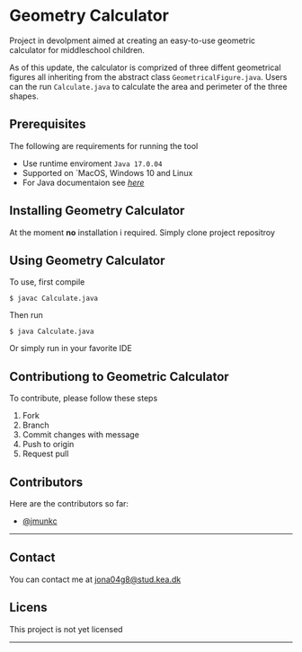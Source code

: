 # Geometry Calculator

Project in devolpment aimed at creating an easy-to-use geometric calculator for middleschool children.

As of this update, the calculator is comprized of three diffent geometrical figures all inheriting from the abstract class `GeometricalFigure.java`. Users can the run `Calculate.java` to calculate the area and perimeter of the three shapes.

## Prerequisites
The following are requirements for running the tool
* Use runtime enviroment `Java 17.0.04`
* Supported on `MacOS, Windows 10 and Linux
* For Java documentaion see _[here](https://docs.oracle.com/en/java/)_

## Installing Geometry Calculator
At the moment **no** installation i required. Simply clone project repositroy


## Using Geometry Calculator
To use, first compile
```
$ javac Calculate.java
```
Then run
```
$ java Calculate.java
```
Or simply run in your favorite IDE

## Contributiong to Geometric Calculator
To contribute, please follow these steps
1. Fork
2. Branch
3. Commit changes with message
4. Push to origin
5. Request pull

## Contributors
Here are the contributors so far:
* [@jmunkc](https://github.com/jmunkc)
___
## Contact
You can contact me at [jona04g8@stud.kea.dk](mailto:jona04g8@stud.kea.dk)

## Licens
This project is not yet licensed

***